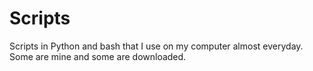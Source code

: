 # Scripts
Scripts in Python and bash that I use on my computer almost everyday. Some are mine and some are downloaded.

